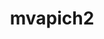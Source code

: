 ---
title: "mvapich2"
layout: cache
categories: [package, develop]
meta: {"versions": ["2.3.7", "2.3.7-1"], "compilers": ["gcc@=7.3.1", "gcc@=7.5.0"], "oss": ["amzn2", "ubuntu18.04"], "platforms": ["linux"], "targets": ["ivybridge", "x86_64", "x86_64_v3"], "stacks": ["ml-linux-x86_64-rocm", "radiuss", "root"], "num_specs": 65, "num_specs_by_stack": {"root": 65, "ml-linux-x86_64-rocm": 4, "radiuss": 55}}
spec_details: [{"hash": "uergfnvrpah6cvix33mumsnvdb5s2klm", "compiler": "gcc@=7.3.1", "versions": ["2.3.7"], "os": "amzn2", "platform": "linux", "target": "ivybridge", "variants": ["~alloca", "build_system=autotools", "ch3_rank_bits=32", "~cuda", "~debug", "fabrics=mrail", "file_systems=auto", "process_managers=auto", "+regcache", "threads=multiple", "+wrapperrpath"], "stacks": ["root"], "size": "-", "tarball": "https://binaries.spack.io/develop/build_cache/linux-amzn2-ivybridge/gcc-7.3.1/mvapich2-2.3.7/linux-amzn2-ivybridge-gcc-7.3.1-mvapich2-2.3.7-uergfnvrpah6cvix33mumsnvdb5s2klm.spack"}, {"hash": "7o5ypndqat2ze75mcb6q35ba2xvftl7l", "compiler": "gcc@=7.3.1", "versions": ["2.3.7"], "os": "amzn2", "platform": "linux", "target": "ivybridge", "variants": ["~alloca", "build_system=autotools", "ch3_rank_bits=32", "~cuda", "~debug", "fabrics=mrail", "file_systems=auto", "process_managers=auto", "+regcache", "threads=multiple", "+wrapperrpath"], "stacks": ["root"], "size": "-", "tarball": "https://binaries.spack.io/develop/build_cache/linux-amzn2-ivybridge/gcc-7.3.1/mvapich2-2.3.7/linux-amzn2-ivybridge-gcc-7.3.1-mvapich2-2.3.7-7o5ypndqat2ze75mcb6q35ba2xvftl7l.spack"}, {"hash": "vp5pwki353r7icvbur66x4hjtnpoursj", "compiler": "gcc@=7.3.1", "versions": ["2.3.7"], "os": "amzn2", "platform": "linux", "target": "x86_64_v3", "variants": ["~alloca", "build_system=autotools", "ch3_rank_bits=32", "~cuda", "~debug", "fabrics=mrail", "file_systems=auto", "process_managers=auto", "+regcache", "threads=multiple", "+wrapperrpath"], "stacks": ["root"], "size": "-", "tarball": "https://binaries.spack.io/develop/build_cache/linux-amzn2-x86_64_v3/gcc-7.3.1/mvapich2-2.3.7/linux-amzn2-x86_64_v3-gcc-7.3.1-mvapich2-2.3.7-vp5pwki353r7icvbur66x4hjtnpoursj.spack"}, {"hash": "ex7udibz42gdin4q3vfcoj7gllhhydll", "compiler": "gcc@=7.3.1", "versions": ["2.3.7"], "os": "amzn2", "platform": "linux", "target": "x86_64_v3", "variants": ["~alloca", "build_system=autotools", "ch3_rank_bits=32", "~cuda", "~debug", "fabrics=mrail", "file_systems=auto", "process_managers=auto", "+regcache", "threads=multiple", "+wrapperrpath"], "stacks": ["root", "ml-linux-x86_64-rocm"], "size": "-", "tarball": "https://binaries.spack.io/develop/build_cache/linux-amzn2-x86_64_v3/gcc-7.3.1/mvapich2-2.3.7/linux-amzn2-x86_64_v3-gcc-7.3.1-mvapich2-2.3.7-ex7udibz42gdin4q3vfcoj7gllhhydll.spack"}, {"hash": "m3fvsgqdaossvoylgxwcold5xlu3ln72", "compiler": "gcc@=7.3.1", "versions": ["2.3.7"], "os": "amzn2", "platform": "linux", "target": "x86_64_v3", "variants": ["~alloca", "ch3_rank_bits=32", "~cuda", "~debug", "fabrics=mrail", "file_systems=auto", "process_managers=auto", "+regcache", "threads=multiple", "+wrapperrpath"], "stacks": ["root"], "size": "-", "tarball": "https://binaries.spack.io/develop/build_cache/linux-amzn2-x86_64_v3/gcc-7.3.1/mvapich2-2.3.7/linux-amzn2-x86_64_v3-gcc-7.3.1-mvapich2-2.3.7-m3fvsgqdaossvoylgxwcold5xlu3ln72.spack"}, {"hash": "57ow4xggpmnivsk62zqgsoxdwbjqlvzf", "compiler": "gcc@=7.3.1", "versions": ["2.3.7"], "os": "amzn2", "platform": "linux", "target": "x86_64_v3", "variants": ["~alloca", "build_system=autotools", "ch3_rank_bits=32", "~cuda", "~debug", "fabrics=mrail", "file_systems=auto", "process_managers=auto", "+regcache", "threads=multiple", "+wrapperrpath"], "stacks": ["root", "ml-linux-x86_64-rocm"], "size": "-", "tarball": "https://binaries.spack.io/develop/build_cache/linux-amzn2-x86_64_v3/gcc-7.3.1/mvapich2-2.3.7/linux-amzn2-x86_64_v3-gcc-7.3.1-mvapich2-2.3.7-57ow4xggpmnivsk62zqgsoxdwbjqlvzf.spack"}, {"hash": "2gnaw6lxgbk6e3kiu32svzkf56nqa7gh", "compiler": "gcc@=7.3.1", "versions": ["2.3.7"], "os": "amzn2", "platform": "linux", "target": "x86_64_v3", "variants": ["~alloca", "build_system=autotools", "ch3_rank_bits=32", "~cuda", "~debug", "fabrics=mrail", "file_systems=auto", "~hwlocv2", "process_managers=auto", "+regcache", "threads=multiple", "+wrapperrpath"], "stacks": ["root", "ml-linux-x86_64-rocm"], "size": "-", "tarball": "https://binaries.spack.io/develop/build_cache/linux-amzn2-x86_64_v3/gcc-7.3.1/mvapich2-2.3.7/linux-amzn2-x86_64_v3-gcc-7.3.1-mvapich2-2.3.7-2gnaw6lxgbk6e3kiu32svzkf56nqa7gh.spack"}, {"hash": "v6ibvugtjn3jzgr6galf7pmueltv2yg4", "compiler": "gcc@=7.3.1", "versions": ["2.3.7"], "os": "amzn2", "platform": "linux", "target": "x86_64_v3", "variants": ["~alloca", "build_system=autotools", "ch3_rank_bits=32", "~cuda", "~debug", "fabrics=mrail", "file_systems=auto", "process_managers=auto", "+regcache", "threads=multiple", "+wrapperrpath"], "stacks": ["root", "ml-linux-x86_64-rocm"], "size": "-", "tarball": "https://binaries.spack.io/develop/build_cache/linux-amzn2-x86_64_v3/gcc-7.3.1/mvapich2-2.3.7/linux-amzn2-x86_64_v3-gcc-7.3.1-mvapich2-2.3.7-v6ibvugtjn3jzgr6galf7pmueltv2yg4.spack"}, {"hash": "5jgn47g47bby5fx2lghv2gynjbtp7adn", "compiler": "gcc@=7.3.1", "versions": ["2.3.7"], "os": "amzn2", "platform": "linux", "target": "x86_64_v3", "variants": ["~alloca", "build_system=autotools", "ch3_rank_bits=32", "~cuda", "~debug", "fabrics=mrail", "file_systems=auto", "process_managers=auto", "+regcache", "threads=multiple", "+wrapperrpath"], "stacks": ["root"], "size": "-", "tarball": "https://binaries.spack.io/develop/build_cache/linux-amzn2-x86_64_v3/gcc-7.3.1/mvapich2-2.3.7/linux-amzn2-x86_64_v3-gcc-7.3.1-mvapich2-2.3.7-5jgn47g47bby5fx2lghv2gynjbtp7adn.spack"}, {"hash": "xqkmgrd37ginl42qtoxxg7vlmcfdgl3z", "compiler": "gcc@=7.3.1", "versions": ["2.3.7"], "os": "amzn2", "platform": "linux", "target": "x86_64_v3", "variants": ["~alloca", "build_system=autotools", "ch3_rank_bits=32", "~cuda", "~debug", "fabrics=mrail", "file_systems=auto", "process_managers=auto", "+regcache", "threads=multiple", "+wrapperrpath"], "stacks": ["root"], "size": "-", "tarball": "https://binaries.spack.io/develop/build_cache/linux-amzn2-x86_64_v3/gcc-7.3.1/mvapich2-2.3.7/linux-amzn2-x86_64_v3-gcc-7.3.1-mvapich2-2.3.7-xqkmgrd37ginl42qtoxxg7vlmcfdgl3z.spack"}, {"hash": "ynzz67cinrf6bnsecl7jg47v6senjokj", "compiler": "gcc@=7.5.0", "versions": ["2.3.7"], "os": "ubuntu18.04", "platform": "linux", "target": "x86_64", "variants": ["~alloca", "ch3_rank_bits=32", "~cuda", "~debug", "fabrics=mrail", "file_systems=auto", "process_managers=auto", "+regcache", "threads=multiple", "+wrapperrpath"], "stacks": ["root", "radiuss"], "size": "-", "tarball": "https://binaries.spack.io/develop/build_cache/linux-ubuntu18.04-x86_64/gcc-7.5.0/mvapich2-2.3.7/linux-ubuntu18.04-x86_64-gcc-7.5.0-mvapich2-2.3.7-ynzz67cinrf6bnsecl7jg47v6senjokj.spack"}, {"hash": "33qnhjg6qdelcksxhjhxrkocflzsh7o3", "compiler": "gcc@=7.5.0", "versions": ["2.3.7"], "os": "ubuntu18.04", "platform": "linux", "target": "x86_64", "variants": ["~alloca", "ch3_rank_bits=32", "~cuda", "~debug", "fabrics=mrail", "file_systems=auto", "process_managers=auto", "+regcache", "threads=multiple", "+wrapperrpath"], "stacks": ["root", "radiuss"], "size": "-", "tarball": "https://binaries.spack.io/develop/build_cache/linux-ubuntu18.04-x86_64/gcc-7.5.0/mvapich2-2.3.7/linux-ubuntu18.04-x86_64-gcc-7.5.0-mvapich2-2.3.7-33qnhjg6qdelcksxhjhxrkocflzsh7o3.spack"}, {"hash": "55kg2rh6a5n56hwwwym3lz2eb255jslv", "compiler": "gcc@=7.5.0", "versions": ["2.3.7"], "os": "ubuntu18.04", "platform": "linux", "target": "x86_64", "variants": ["~alloca", "ch3_rank_bits=32", "~cuda", "~debug", "fabrics=mrail", "file_systems=auto", "process_managers=auto", "+regcache", "threads=multiple", "+wrapperrpath"], "stacks": ["root", "radiuss"], "size": "-", "tarball": "https://binaries.spack.io/develop/build_cache/linux-ubuntu18.04-x86_64/gcc-7.5.0/mvapich2-2.3.7/linux-ubuntu18.04-x86_64-gcc-7.5.0-mvapich2-2.3.7-55kg2rh6a5n56hwwwym3lz2eb255jslv.spack"}, {"hash": "4doruqvdlszuvommvgtzrbslerms64u2", "compiler": "gcc@=7.5.0", "versions": ["2.3.7"], "os": "ubuntu18.04", "platform": "linux", "target": "x86_64", "variants": ["~alloca", "ch3_rank_bits=32", "~cuda", "~debug", "fabrics=mrail", "file_systems=auto", "process_managers=auto", "+regcache", "threads=multiple", "+wrapperrpath"], "stacks": ["root", "radiuss"], "size": "-", "tarball": "https://binaries.spack.io/develop/build_cache/linux-ubuntu18.04-x86_64/gcc-7.5.0/mvapich2-2.3.7/linux-ubuntu18.04-x86_64-gcc-7.5.0-mvapich2-2.3.7-4doruqvdlszuvommvgtzrbslerms64u2.spack"}, {"hash": "44eo23tuabxv74nbfb5qqmhgugscqnaa", "compiler": "gcc@=7.5.0", "versions": ["2.3.7"], "os": "ubuntu18.04", "platform": "linux", "target": "x86_64", "variants": ["~alloca", "ch3_rank_bits=32", "~cuda", "~debug", "fabrics=mrail", "file_systems=auto", "process_managers=auto", "+regcache", "threads=multiple", "+wrapperrpath"], "stacks": ["root", "radiuss"], "size": "-", "tarball": "https://binaries.spack.io/develop/build_cache/linux-ubuntu18.04-x86_64/gcc-7.5.0/mvapich2-2.3.7/linux-ubuntu18.04-x86_64-gcc-7.5.0-mvapich2-2.3.7-44eo23tuabxv74nbfb5qqmhgugscqnaa.spack"}, {"hash": "meppitoufpzm25oday2g4jyy4swnco5m", "compiler": "gcc@=7.5.0", "versions": ["2.3.7"], "os": "ubuntu18.04", "platform": "linux", "target": "x86_64", "variants": ["~alloca", "ch3_rank_bits=32", "~cuda", "~debug", "fabrics=mrail", "file_systems=auto", "process_managers=auto", "+regcache", "threads=multiple", "+wrapperrpath"], "stacks": ["root", "radiuss"], "size": "-", "tarball": "https://binaries.spack.io/develop/build_cache/linux-ubuntu18.04-x86_64/gcc-7.5.0/mvapich2-2.3.7/linux-ubuntu18.04-x86_64-gcc-7.5.0-mvapich2-2.3.7-meppitoufpzm25oday2g4jyy4swnco5m.spack"}, {"hash": "447mtqriokstoc7twz3l4ut2wlho32lv", "compiler": "gcc@=7.5.0", "versions": ["2.3.7"], "os": "ubuntu18.04", "platform": "linux", "target": "x86_64", "variants": ["~alloca", "ch3_rank_bits=32", "~cuda", "~debug", "fabrics=mrail", "file_systems=auto", "process_managers=auto", "+regcache", "threads=multiple", "+wrapperrpath"], "stacks": ["root", "radiuss"], "size": "-", "tarball": "https://binaries.spack.io/develop/build_cache/linux-ubuntu18.04-x86_64/gcc-7.5.0/mvapich2-2.3.7/linux-ubuntu18.04-x86_64-gcc-7.5.0-mvapich2-2.3.7-447mtqriokstoc7twz3l4ut2wlho32lv.spack"}, {"hash": "w3qr5ytyt7zeh32b2otgggiuzeimwsno", "compiler": "gcc@=7.5.0", "versions": ["2.3.7"], "os": "ubuntu18.04", "platform": "linux", "target": "x86_64", "variants": ["~alloca", "ch3_rank_bits=32", "~cuda", "~debug", "fabrics=mrail", "file_systems=auto", "process_managers=auto", "+regcache", "threads=multiple", "+wrapperrpath"], "stacks": ["root", "radiuss"], "size": "-", "tarball": "https://binaries.spack.io/develop/build_cache/linux-ubuntu18.04-x86_64/gcc-7.5.0/mvapich2-2.3.7/linux-ubuntu18.04-x86_64-gcc-7.5.0-mvapich2-2.3.7-w3qr5ytyt7zeh32b2otgggiuzeimwsno.spack"}, {"hash": "kydu3h35hiz2revtkrnz5zlhmibcod2c", "compiler": "gcc@=7.5.0", "versions": ["2.3.7"], "os": "ubuntu18.04", "platform": "linux", "target": "x86_64", "variants": ["~alloca", "ch3_rank_bits=32", "~cuda", "~debug", "fabrics=mrail", "file_systems=auto", "process_managers=auto", "+regcache", "threads=multiple", "+wrapperrpath"], "stacks": ["root", "radiuss"], "size": "-", "tarball": "https://binaries.spack.io/develop/build_cache/linux-ubuntu18.04-x86_64/gcc-7.5.0/mvapich2-2.3.7/linux-ubuntu18.04-x86_64-gcc-7.5.0-mvapich2-2.3.7-kydu3h35hiz2revtkrnz5zlhmibcod2c.spack"}, {"hash": "ft5e7ja3uesxg65llbmlmy5oy3uaefus", "compiler": "gcc@=7.5.0", "versions": ["2.3.7"], "os": "ubuntu18.04", "platform": "linux", "target": "x86_64", "variants": ["~alloca", "build_system=autotools", "ch3_rank_bits=32", "~cuda", "~debug", "fabrics=mrail", "file_systems=auto", "process_managers=auto", "+regcache", "threads=multiple", "+wrapperrpath"], "stacks": ["root", "radiuss"], "size": "-", "tarball": "https://binaries.spack.io/develop/build_cache/linux-ubuntu18.04-x86_64/gcc-7.5.0/mvapich2-2.3.7/linux-ubuntu18.04-x86_64-gcc-7.5.0-mvapich2-2.3.7-ft5e7ja3uesxg65llbmlmy5oy3uaefus.spack"}, {"hash": "tqpzqdwpjhv53axu4y3lc6qrbg5wjigl", "compiler": "gcc@=7.5.0", "versions": ["2.3.7"], "os": "ubuntu18.04", "platform": "linux", "target": "x86_64", "variants": ["~alloca", "ch3_rank_bits=32", "~cuda", "~debug", "fabrics=mrail", "file_systems=auto", "process_managers=auto", "+regcache", "threads=multiple", "+wrapperrpath"], "stacks": ["root", "radiuss"], "size": "-", "tarball": "https://binaries.spack.io/develop/build_cache/linux-ubuntu18.04-x86_64/gcc-7.5.0/mvapich2-2.3.7/linux-ubuntu18.04-x86_64-gcc-7.5.0-mvapich2-2.3.7-tqpzqdwpjhv53axu4y3lc6qrbg5wjigl.spack"}, {"hash": "2tijxfvygy4r6bka3cbwhujlwgrghlut", "compiler": "gcc@=7.5.0", "versions": ["2.3.7"], "os": "ubuntu18.04", "platform": "linux", "target": "x86_64", "variants": ["~alloca", "ch3_rank_bits=32", "~cuda", "~debug", "fabrics=mrail", "file_systems=auto", "process_managers=auto", "+regcache", "threads=multiple", "+wrapperrpath"], "stacks": ["root", "radiuss"], "size": "-", "tarball": "https://binaries.spack.io/develop/build_cache/linux-ubuntu18.04-x86_64/gcc-7.5.0/mvapich2-2.3.7/linux-ubuntu18.04-x86_64-gcc-7.5.0-mvapich2-2.3.7-2tijxfvygy4r6bka3cbwhujlwgrghlut.spack"}, {"hash": "urfpprtuynureui227bch6gickstjaif", "compiler": "gcc@=7.5.0", "versions": ["2.3.7"], "os": "ubuntu18.04", "platform": "linux", "target": "x86_64", "variants": ["~alloca", "ch3_rank_bits=32", "~cuda", "~debug", "fabrics=mrail", "file_systems=auto", "process_managers=auto", "+regcache", "threads=multiple", "+wrapperrpath"], "stacks": ["root", "radiuss"], "size": "-", "tarball": "https://binaries.spack.io/develop/build_cache/linux-ubuntu18.04-x86_64/gcc-7.5.0/mvapich2-2.3.7/linux-ubuntu18.04-x86_64-gcc-7.5.0-mvapich2-2.3.7-urfpprtuynureui227bch6gickstjaif.spack"}, {"hash": "4qpxcxzlg74dpfxec64qpdjpd3xidepq", "compiler": "gcc@=7.5.0", "versions": ["2.3.7"], "os": "ubuntu18.04", "platform": "linux", "target": "x86_64", "variants": ["~alloca", "build_system=autotools", "ch3_rank_bits=32", "~cuda", "~debug", "fabrics=mrail", "file_systems=auto", "process_managers=auto", "+regcache", "threads=multiple", "+wrapperrpath"], "stacks": ["root", "radiuss"], "size": "-", "tarball": "https://binaries.spack.io/develop/build_cache/linux-ubuntu18.04-x86_64/gcc-7.5.0/mvapich2-2.3.7/linux-ubuntu18.04-x86_64-gcc-7.5.0-mvapich2-2.3.7-4qpxcxzlg74dpfxec64qpdjpd3xidepq.spack"}, {"hash": "ool56tqfo2gskgkcux7xkhahce7ekpk2", "compiler": "gcc@=7.5.0", "versions": ["2.3.7"], "os": "ubuntu18.04", "platform": "linux", "target": "x86_64", "variants": ["~alloca", "ch3_rank_bits=32", "~cuda", "~debug", "fabrics=mrail", "file_systems=auto", "process_managers=auto", "+regcache", "threads=multiple", "+wrapperrpath"], "stacks": ["root", "radiuss"], "size": "-", "tarball": "https://binaries.spack.io/develop/build_cache/linux-ubuntu18.04-x86_64/gcc-7.5.0/mvapich2-2.3.7/linux-ubuntu18.04-x86_64-gcc-7.5.0-mvapich2-2.3.7-ool56tqfo2gskgkcux7xkhahce7ekpk2.spack"}, {"hash": "ti6ggjckkamdo7ltmx2nrnryrrfdgcfl", "compiler": "gcc@=7.5.0", "versions": ["2.3.7"], "os": "ubuntu18.04", "platform": "linux", "target": "x86_64", "variants": ["~alloca", "build_system=autotools", "ch3_rank_bits=32", "~cuda", "~debug", "fabrics=mrail", "file_systems=auto", "process_managers=auto", "+regcache", "threads=multiple", "+wrapperrpath"], "stacks": ["root", "radiuss"], "size": "-", "tarball": "https://binaries.spack.io/develop/build_cache/linux-ubuntu18.04-x86_64/gcc-7.5.0/mvapich2-2.3.7/linux-ubuntu18.04-x86_64-gcc-7.5.0-mvapich2-2.3.7-ti6ggjckkamdo7ltmx2nrnryrrfdgcfl.spack"}, {"hash": "xld2nxdcnsgihph5r35i3pghpbogag6l", "compiler": "gcc@=7.5.0", "versions": ["2.3.7"], "os": "ubuntu18.04", "platform": "linux", "target": "x86_64", "variants": ["~alloca", "ch3_rank_bits=32", "~cuda", "~debug", "fabrics=mrail", "file_systems=auto", "process_managers=auto", "+regcache", "threads=multiple", "+wrapperrpath"], "stacks": ["root", "radiuss"], "size": "-", "tarball": "https://binaries.spack.io/develop/build_cache/linux-ubuntu18.04-x86_64/gcc-7.5.0/mvapich2-2.3.7/linux-ubuntu18.04-x86_64-gcc-7.5.0-mvapich2-2.3.7-xld2nxdcnsgihph5r35i3pghpbogag6l.spack"}, {"hash": "yccxhkwjtmgbvfyrtl3fw6o46kcnx3yr", "compiler": "gcc@=7.5.0", "versions": ["2.3.7"], "os": "ubuntu18.04", "platform": "linux", "target": "x86_64", "variants": ["~alloca", "ch3_rank_bits=32", "~cuda", "~debug", "fabrics=mrail", "file_systems=auto", "process_managers=auto", "+regcache", "threads=multiple", "+wrapperrpath"], "stacks": ["root", "radiuss"], "size": "-", "tarball": "https://binaries.spack.io/develop/build_cache/linux-ubuntu18.04-x86_64/gcc-7.5.0/mvapich2-2.3.7/linux-ubuntu18.04-x86_64-gcc-7.5.0-mvapich2-2.3.7-yccxhkwjtmgbvfyrtl3fw6o46kcnx3yr.spack"}, {"hash": "kbateed4a5s4l7hb6go6q5ncntgckyag", "compiler": "gcc@=7.5.0", "versions": ["2.3.7"], "os": "ubuntu18.04", "platform": "linux", "target": "x86_64", "variants": ["~alloca", "ch3_rank_bits=32", "~cuda", "~debug", "fabrics=mrail", "file_systems=auto", "process_managers=auto", "+regcache", "threads=multiple", "+wrapperrpath"], "stacks": ["root", "radiuss"], "size": "-", "tarball": "https://binaries.spack.io/develop/build_cache/linux-ubuntu18.04-x86_64/gcc-7.5.0/mvapich2-2.3.7/linux-ubuntu18.04-x86_64-gcc-7.5.0-mvapich2-2.3.7-kbateed4a5s4l7hb6go6q5ncntgckyag.spack"}, {"hash": "ultealr3i7pelwlx26hehxbwznam4sa2", "compiler": "gcc@=7.5.0", "versions": ["2.3.7"], "os": "ubuntu18.04", "platform": "linux", "target": "x86_64", "variants": ["~alloca", "build_system=autotools", "ch3_rank_bits=32", "~cuda", "~debug", "fabrics=mrail", "file_systems=auto", "process_managers=auto", "+regcache", "threads=multiple", "+wrapperrpath"], "stacks": ["root", "radiuss"], "size": "-", "tarball": "https://binaries.spack.io/develop/build_cache/linux-ubuntu18.04-x86_64/gcc-7.5.0/mvapich2-2.3.7/linux-ubuntu18.04-x86_64-gcc-7.5.0-mvapich2-2.3.7-ultealr3i7pelwlx26hehxbwznam4sa2.spack"}, {"hash": "hpl5mhk7xl36cyh6up4v4io6lbbslame", "compiler": "gcc@=7.5.0", "versions": ["2.3.7"], "os": "ubuntu18.04", "platform": "linux", "target": "x86_64", "variants": ["~alloca", "ch3_rank_bits=32", "~cuda", "~debug", "fabrics=mrail", "file_systems=auto", "process_managers=auto", "+regcache", "threads=multiple", "+wrapperrpath"], "stacks": ["root", "radiuss"], "size": "-", "tarball": "https://binaries.spack.io/develop/build_cache/linux-ubuntu18.04-x86_64/gcc-7.5.0/mvapich2-2.3.7/linux-ubuntu18.04-x86_64-gcc-7.5.0-mvapich2-2.3.7-hpl5mhk7xl36cyh6up4v4io6lbbslame.spack"}, {"hash": "dumta7ozxeb5lxx6hbl56lyvsaiuzsvv", "compiler": "gcc@=7.5.0", "versions": ["2.3.7"], "os": "ubuntu18.04", "platform": "linux", "target": "x86_64", "variants": ["~alloca", "ch3_rank_bits=32", "~cuda", "~debug", "fabrics=mrail", "file_systems=auto", "process_managers=auto", "+regcache", "threads=multiple", "+wrapperrpath"], "stacks": ["root", "radiuss"], "size": "-", "tarball": "https://binaries.spack.io/develop/build_cache/linux-ubuntu18.04-x86_64/gcc-7.5.0/mvapich2-2.3.7/linux-ubuntu18.04-x86_64-gcc-7.5.0-mvapich2-2.3.7-dumta7ozxeb5lxx6hbl56lyvsaiuzsvv.spack"}, {"hash": "v3xwacldkpakf3kzbstdmhqh6nifvfhk", "compiler": "gcc@=7.5.0", "versions": ["2.3.7"], "os": "ubuntu18.04", "platform": "linux", "target": "x86_64", "variants": ["~alloca", "ch3_rank_bits=32", "~cuda", "~debug", "fabrics=mrail", "file_systems=auto", "process_managers=auto", "+regcache", "threads=multiple", "+wrapperrpath"], "stacks": ["root", "radiuss"], "size": "-", "tarball": "https://binaries.spack.io/develop/build_cache/linux-ubuntu18.04-x86_64/gcc-7.5.0/mvapich2-2.3.7/linux-ubuntu18.04-x86_64-gcc-7.5.0-mvapich2-2.3.7-v3xwacldkpakf3kzbstdmhqh6nifvfhk.spack"}, {"hash": "dkbrizzwm27u6z3uop24waoumgogvapr", "compiler": "gcc@=7.5.0", "versions": ["2.3.7"], "os": "ubuntu18.04", "platform": "linux", "target": "x86_64", "variants": ["~alloca", "ch3_rank_bits=32", "~cuda", "~debug", "fabrics=mrail", "file_systems=auto", "process_managers=auto", "+regcache", "threads=multiple", "+wrapperrpath"], "stacks": ["root", "radiuss"], "size": "-", "tarball": "https://binaries.spack.io/develop/build_cache/linux-ubuntu18.04-x86_64/gcc-7.5.0/mvapich2-2.3.7/linux-ubuntu18.04-x86_64-gcc-7.5.0-mvapich2-2.3.7-dkbrizzwm27u6z3uop24waoumgogvapr.spack"}, {"hash": "62garv62mgsx73f5ff5nyo577pxnt47j", "compiler": "gcc@=7.5.0", "versions": ["2.3.7"], "os": "ubuntu18.04", "platform": "linux", "target": "x86_64", "variants": ["~alloca", "ch3_rank_bits=32", "~cuda", "~debug", "fabrics=mrail", "file_systems=auto", "process_managers=auto", "+regcache", "threads=multiple", "+wrapperrpath"], "stacks": ["root", "radiuss"], "size": "-", "tarball": "https://binaries.spack.io/develop/build_cache/linux-ubuntu18.04-x86_64/gcc-7.5.0/mvapich2-2.3.7/linux-ubuntu18.04-x86_64-gcc-7.5.0-mvapich2-2.3.7-62garv62mgsx73f5ff5nyo577pxnt47j.spack"}, {"hash": "ezq6rao4epbcsdk7ilcykvw3pnu4xhfm", "compiler": "gcc@=7.5.0", "versions": ["2.3.7"], "os": "ubuntu18.04", "platform": "linux", "target": "x86_64", "variants": ["~alloca", "ch3_rank_bits=32", "~cuda", "~debug", "fabrics=mrail", "file_systems=auto", "process_managers=auto", "+regcache", "threads=multiple", "+wrapperrpath"], "stacks": ["root", "radiuss"], "size": "-", "tarball": "https://binaries.spack.io/develop/build_cache/linux-ubuntu18.04-x86_64/gcc-7.5.0/mvapich2-2.3.7/linux-ubuntu18.04-x86_64-gcc-7.5.0-mvapich2-2.3.7-ezq6rao4epbcsdk7ilcykvw3pnu4xhfm.spack"}, {"hash": "75rm2xmcbm3wpeticnbux2zvnz3br723", "compiler": "gcc@=7.5.0", "versions": ["2.3.7"], "os": "ubuntu18.04", "platform": "linux", "target": "x86_64", "variants": ["~alloca", "ch3_rank_bits=32", "~cuda", "~debug", "fabrics=mrail", "file_systems=auto", "process_managers=auto", "+regcache", "threads=multiple", "+wrapperrpath"], "stacks": ["root", "radiuss"], "size": "-", "tarball": "https://binaries.spack.io/develop/build_cache/linux-ubuntu18.04-x86_64/gcc-7.5.0/mvapich2-2.3.7/linux-ubuntu18.04-x86_64-gcc-7.5.0-mvapich2-2.3.7-75rm2xmcbm3wpeticnbux2zvnz3br723.spack"}, {"hash": "rzqhjzasacvwnacsoqh7tvc7fvera5oh", "compiler": "gcc@=7.5.0", "versions": ["2.3.7"], "os": "ubuntu18.04", "platform": "linux", "target": "x86_64", "variants": ["~alloca", "ch3_rank_bits=32", "~cuda", "~debug", "fabrics=mrail", "file_systems=auto", "process_managers=auto", "+regcache", "threads=multiple", "+wrapperrpath"], "stacks": ["root", "radiuss"], "size": "-", "tarball": "https://binaries.spack.io/develop/build_cache/linux-ubuntu18.04-x86_64/gcc-7.5.0/mvapich2-2.3.7/linux-ubuntu18.04-x86_64-gcc-7.5.0-mvapich2-2.3.7-rzqhjzasacvwnacsoqh7tvc7fvera5oh.spack"}, {"hash": "bj6iz4tac7ip4judh5qeg3abnkxdm7az", "compiler": "gcc@=7.5.0", "versions": ["2.3.7"], "os": "ubuntu18.04", "platform": "linux", "target": "x86_64", "variants": ["~alloca", "ch3_rank_bits=32", "~cuda", "~debug", "fabrics=mrail", "file_systems=auto", "process_managers=auto", "+regcache", "threads=multiple", "+wrapperrpath"], "stacks": ["root", "radiuss"], "size": "-", "tarball": "https://binaries.spack.io/develop/build_cache/linux-ubuntu18.04-x86_64/gcc-7.5.0/mvapich2-2.3.7/linux-ubuntu18.04-x86_64-gcc-7.5.0-mvapich2-2.3.7-bj6iz4tac7ip4judh5qeg3abnkxdm7az.spack"}, {"hash": "7exnnt6t7qjy5fhggzkntkohasbjdh7w", "compiler": "gcc@=7.5.0", "versions": ["2.3.7"], "os": "ubuntu18.04", "platform": "linux", "target": "x86_64", "variants": ["~alloca", "build_system=autotools", "ch3_rank_bits=32", "~cuda", "~debug", "fabrics=mrail", "file_systems=auto", "~hwlocv2", "process_managers=auto", "+regcache", "threads=multiple", "+wrapperrpath"], "stacks": ["root", "radiuss"], "size": "-", "tarball": "https://binaries.spack.io/develop/build_cache/linux-ubuntu18.04-x86_64/gcc-7.5.0/mvapich2-2.3.7/linux-ubuntu18.04-x86_64-gcc-7.5.0-mvapich2-2.3.7-7exnnt6t7qjy5fhggzkntkohasbjdh7w.spack"}, {"hash": "6hzanvom5l6ddv44w3ljez2ph5fxb4fm", "compiler": "gcc@=7.5.0", "versions": ["2.3.7"], "os": "ubuntu18.04", "platform": "linux", "target": "x86_64", "variants": ["~alloca", "ch3_rank_bits=32", "~cuda", "~debug", "fabrics=mrail", "file_systems=auto", "process_managers=auto", "+regcache", "threads=multiple", "+wrapperrpath"], "stacks": ["root", "radiuss"], "size": "-", "tarball": "https://binaries.spack.io/develop/build_cache/linux-ubuntu18.04-x86_64/gcc-7.5.0/mvapich2-2.3.7/linux-ubuntu18.04-x86_64-gcc-7.5.0-mvapich2-2.3.7-6hzanvom5l6ddv44w3ljez2ph5fxb4fm.spack"}, {"hash": "7u2hd24idlfi7uhhq4qdeh4ourzo73co", "compiler": "gcc@=7.5.0", "versions": ["2.3.7"], "os": "ubuntu18.04", "platform": "linux", "target": "x86_64", "variants": ["~alloca", "ch3_rank_bits=32", "~cuda", "~debug", "fabrics=mrail", "file_systems=auto", "process_managers=auto", "+regcache", "threads=multiple", "+wrapperrpath"], "stacks": ["root", "radiuss"], "size": "-", "tarball": "https://binaries.spack.io/develop/build_cache/linux-ubuntu18.04-x86_64/gcc-7.5.0/mvapich2-2.3.7/linux-ubuntu18.04-x86_64-gcc-7.5.0-mvapich2-2.3.7-7u2hd24idlfi7uhhq4qdeh4ourzo73co.spack"}, {"hash": "iidyienf3xmxd6y3modcj2fu4xbwjer2", "compiler": "gcc@=7.5.0", "versions": ["2.3.7"], "os": "ubuntu18.04", "platform": "linux", "target": "x86_64", "variants": ["~alloca", "ch3_rank_bits=32", "~cuda", "~debug", "fabrics=mrail", "file_systems=auto", "process_managers=auto", "+regcache", "threads=multiple", "+wrapperrpath"], "stacks": ["root", "radiuss"], "size": "-", "tarball": "https://binaries.spack.io/develop/build_cache/linux-ubuntu18.04-x86_64/gcc-7.5.0/mvapich2-2.3.7/linux-ubuntu18.04-x86_64-gcc-7.5.0-mvapich2-2.3.7-iidyienf3xmxd6y3modcj2fu4xbwjer2.spack"}, {"hash": "pugyexitdig37u37wghoswehgwsd5avn", "compiler": "gcc@=7.5.0", "versions": ["2.3.7"], "os": "ubuntu18.04", "platform": "linux", "target": "x86_64", "variants": ["~alloca", "ch3_rank_bits=32", "~cuda", "~debug", "fabrics=mrail", "file_systems=auto", "process_managers=auto", "+regcache", "threads=multiple", "+wrapperrpath"], "stacks": ["root", "radiuss"], "size": "-", "tarball": "https://binaries.spack.io/develop/build_cache/linux-ubuntu18.04-x86_64/gcc-7.5.0/mvapich2-2.3.7/linux-ubuntu18.04-x86_64-gcc-7.5.0-mvapich2-2.3.7-pugyexitdig37u37wghoswehgwsd5avn.spack"}, {"hash": "pshetuoju5ozdpzodbrgz243rfhf77eo", "compiler": "gcc@=7.5.0", "versions": ["2.3.7"], "os": "ubuntu18.04", "platform": "linux", "target": "x86_64", "variants": ["~alloca", "ch3_rank_bits=32", "~cuda", "~debug", "fabrics=mrail", "file_systems=auto", "process_managers=auto", "+regcache", "threads=multiple", "+wrapperrpath"], "stacks": ["root", "radiuss"], "size": "-", "tarball": "https://binaries.spack.io/develop/build_cache/linux-ubuntu18.04-x86_64/gcc-7.5.0/mvapich2-2.3.7/linux-ubuntu18.04-x86_64-gcc-7.5.0-mvapich2-2.3.7-pshetuoju5ozdpzodbrgz243rfhf77eo.spack"}, {"hash": "wvkoiqfff7wahaq4hvevpnlcl2m45ttg", "compiler": "gcc@=7.5.0", "versions": ["2.3.7"], "os": "ubuntu18.04", "platform": "linux", "target": "x86_64", "variants": ["~alloca", "build_system=autotools", "ch3_rank_bits=32", "~cuda", "~debug", "fabrics=mrail", "file_systems=auto", "process_managers=auto", "+regcache", "threads=multiple", "+wrapperrpath"], "stacks": ["root", "radiuss"], "size": "-", "tarball": "https://binaries.spack.io/develop/build_cache/linux-ubuntu18.04-x86_64/gcc-7.5.0/mvapich2-2.3.7/linux-ubuntu18.04-x86_64-gcc-7.5.0-mvapich2-2.3.7-wvkoiqfff7wahaq4hvevpnlcl2m45ttg.spack"}, {"hash": "dktiad7lbayjoqacns6subjgsmmdypps", "compiler": "gcc@=7.5.0", "versions": ["2.3.7"], "os": "ubuntu18.04", "platform": "linux", "target": "x86_64", "variants": ["~alloca", "ch3_rank_bits=32", "~cuda", "~debug", "fabrics=mrail", "file_systems=auto", "process_managers=auto", "+regcache", "threads=multiple", "+wrapperrpath"], "stacks": ["root", "radiuss"], "size": "-", "tarball": "https://binaries.spack.io/develop/build_cache/linux-ubuntu18.04-x86_64/gcc-7.5.0/mvapich2-2.3.7/linux-ubuntu18.04-x86_64-gcc-7.5.0-mvapich2-2.3.7-dktiad7lbayjoqacns6subjgsmmdypps.spack"}, {"hash": "axuiocgit4iqzgywtyd6sdqfuqylwpy5", "compiler": "gcc@=7.5.0", "versions": ["2.3.7"], "os": "ubuntu18.04", "platform": "linux", "target": "x86_64", "variants": ["~alloca", "ch3_rank_bits=32", "~cuda", "~debug", "fabrics=mrail", "file_systems=auto", "process_managers=auto", "+regcache", "threads=multiple", "+wrapperrpath"], "stacks": ["root", "radiuss"], "size": "-", "tarball": "https://binaries.spack.io/develop/build_cache/linux-ubuntu18.04-x86_64/gcc-7.5.0/mvapich2-2.3.7/linux-ubuntu18.04-x86_64-gcc-7.5.0-mvapich2-2.3.7-axuiocgit4iqzgywtyd6sdqfuqylwpy5.spack"}, {"hash": "molgagumbntlrnb6hdhwvpvdx7m3o7o2", "compiler": "gcc@=7.5.0", "versions": ["2.3.7"], "os": "ubuntu18.04", "platform": "linux", "target": "x86_64", "variants": ["~alloca", "ch3_rank_bits=32", "~cuda", "~debug", "fabrics=mrail", "file_systems=auto", "process_managers=auto", "+regcache", "threads=multiple", "+wrapperrpath"], "stacks": ["root", "radiuss"], "size": "-", "tarball": "https://binaries.spack.io/develop/build_cache/linux-ubuntu18.04-x86_64/gcc-7.5.0/mvapich2-2.3.7/linux-ubuntu18.04-x86_64-gcc-7.5.0-mvapich2-2.3.7-molgagumbntlrnb6hdhwvpvdx7m3o7o2.spack"}, {"hash": "zy6fb2dlzdk2zmkria32kbhwnbcrrp2e", "compiler": "gcc@=7.5.0", "versions": ["2.3.7"], "os": "ubuntu18.04", "platform": "linux", "target": "x86_64", "variants": ["~alloca", "ch3_rank_bits=32", "~cuda", "~debug", "fabrics=mrail", "file_systems=auto", "process_managers=auto", "+regcache", "threads=multiple", "+wrapperrpath"], "stacks": ["root", "radiuss"], "size": "-", "tarball": "https://binaries.spack.io/develop/build_cache/linux-ubuntu18.04-x86_64/gcc-7.5.0/mvapich2-2.3.7/linux-ubuntu18.04-x86_64-gcc-7.5.0-mvapich2-2.3.7-zy6fb2dlzdk2zmkria32kbhwnbcrrp2e.spack"}, {"hash": "dkdnfdb4q7v6jhi7vy2cd7qgtitunly2", "compiler": "gcc@=7.5.0", "versions": ["2.3.7"], "os": "ubuntu18.04", "platform": "linux", "target": "x86_64", "variants": ["~alloca", "ch3_rank_bits=32", "~cuda", "~debug", "fabrics=mrail", "file_systems=auto", "process_managers=auto", "+regcache", "threads=multiple", "+wrapperrpath"], "stacks": ["root", "radiuss"], "size": "-", "tarball": "https://binaries.spack.io/develop/build_cache/linux-ubuntu18.04-x86_64/gcc-7.5.0/mvapich2-2.3.7/linux-ubuntu18.04-x86_64-gcc-7.5.0-mvapich2-2.3.7-dkdnfdb4q7v6jhi7vy2cd7qgtitunly2.spack"}, {"hash": "atm5qzmcbtfuv2nbqzlrgqk2roud5xz6", "compiler": "gcc@=7.5.0", "versions": ["2.3.7"], "os": "ubuntu18.04", "platform": "linux", "target": "x86_64", "variants": ["~alloca", "ch3_rank_bits=32", "~cuda", "~debug", "fabrics=mrail", "file_systems=auto", "process_managers=auto", "+regcache", "threads=multiple", "+wrapperrpath"], "stacks": ["root", "radiuss"], "size": "-", "tarball": "https://binaries.spack.io/develop/build_cache/linux-ubuntu18.04-x86_64/gcc-7.5.0/mvapich2-2.3.7/linux-ubuntu18.04-x86_64-gcc-7.5.0-mvapich2-2.3.7-atm5qzmcbtfuv2nbqzlrgqk2roud5xz6.spack"}, {"hash": "d2idzkpl2ibz2fsqxydmqo5s5vl45nwy", "compiler": "gcc@=7.5.0", "versions": ["2.3.7"], "os": "ubuntu18.04", "platform": "linux", "target": "x86_64", "variants": ["~alloca", "ch3_rank_bits=32", "~cuda", "~debug", "fabrics=mrail", "file_systems=auto", "process_managers=auto", "+regcache", "threads=multiple", "+wrapperrpath"], "stacks": ["root", "radiuss"], "size": "-", "tarball": "https://binaries.spack.io/develop/build_cache/linux-ubuntu18.04-x86_64/gcc-7.5.0/mvapich2-2.3.7/linux-ubuntu18.04-x86_64-gcc-7.5.0-mvapich2-2.3.7-d2idzkpl2ibz2fsqxydmqo5s5vl45nwy.spack"}, {"hash": "za5k77wco5i6x7sbmoghtqtlkwwntpzi", "compiler": "gcc@=7.5.0", "versions": ["2.3.7-1"], "os": "ubuntu18.04", "platform": "linux", "target": "x86_64_v3", "variants": ["~alloca", "build_system=autotools", "ch3_rank_bits=32", "~cuda", "~debug", "fabrics=mrail", "file_systems=auto", "~hwloc_graphics", "~hwlocv2", "patches=d98d8e7", "process_managers=auto", "+regcache", "threads=multiple", "+wrapperrpath"], "stacks": ["root", "radiuss"], "size": "-", "tarball": "https://binaries.spack.io/develop/build_cache/linux-ubuntu18.04-x86_64_v3/gcc-7.5.0/mvapich2-2.3.7-1/linux-ubuntu18.04-x86_64_v3-gcc-7.5.0-mvapich2-2.3.7-1-za5k77wco5i6x7sbmoghtqtlkwwntpzi.spack"}, {"hash": "qvetzjdz3vyxk36rf2pgri4lgxyrto2r", "compiler": "gcc@=7.5.0", "versions": ["2.3.7-1"], "os": "ubuntu18.04", "platform": "linux", "target": "x86_64_v3", "variants": ["~alloca", "build_system=autotools", "ch3_rank_bits=32", "~cuda", "~debug", "fabrics=mrail", "file_systems=auto", "~hwlocv2", "process_managers=auto", "+regcache", "threads=multiple", "+wrapperrpath"], "stacks": ["root", "radiuss"], "size": "-", "tarball": "https://binaries.spack.io/develop/build_cache/linux-ubuntu18.04-x86_64_v3/gcc-7.5.0/mvapich2-2.3.7-1/linux-ubuntu18.04-x86_64_v3-gcc-7.5.0-mvapich2-2.3.7-1-qvetzjdz3vyxk36rf2pgri4lgxyrto2r.spack"}, {"hash": "z26gnyq44dljly7njhd7marzxsvbxxjw", "compiler": "gcc@=7.5.0", "versions": ["2.3.7-1"], "os": "ubuntu18.04", "platform": "linux", "target": "x86_64_v3", "variants": ["~alloca", "build_system=autotools", "ch3_rank_bits=32", "~cuda", "~debug", "fabrics=mrail", "file_systems=auto", "~hwloc_graphics", "~hwlocv2", "patches=750f9f2,d98d8e7", "process_managers=auto", "+regcache", "threads=multiple", "+wrapperrpath"], "stacks": ["root", "radiuss"], "size": "-", "tarball": "https://binaries.spack.io/develop/build_cache/linux-ubuntu18.04-x86_64_v3/gcc-7.5.0/mvapich2-2.3.7-1/linux-ubuntu18.04-x86_64_v3-gcc-7.5.0-mvapich2-2.3.7-1-z26gnyq44dljly7njhd7marzxsvbxxjw.spack"}, {"hash": "3dujzrr4fat65k5wvfxa3yo425llpt62", "compiler": "gcc@=7.5.0", "versions": ["2.3.7"], "os": "ubuntu18.04", "platform": "linux", "target": "x86_64_v3", "variants": ["~alloca", "build_system=autotools", "ch3_rank_bits=32", "~cuda", "~debug", "fabrics=mrail", "file_systems=auto", "~hwlocv2", "process_managers=auto", "+regcache", "threads=multiple", "+wrapperrpath"], "stacks": ["root", "radiuss"], "size": "-", "tarball": "https://binaries.spack.io/develop/build_cache/linux-ubuntu18.04-x86_64_v3/gcc-7.5.0/mvapich2-2.3.7/linux-ubuntu18.04-x86_64_v3-gcc-7.5.0-mvapich2-2.3.7-3dujzrr4fat65k5wvfxa3yo425llpt62.spack"}, {"hash": "6onzojualqxgxqeed22t6xma5ia3ep2v", "compiler": "gcc@=7.5.0", "versions": ["2.3.7-1"], "os": "ubuntu18.04", "platform": "linux", "target": "x86_64_v3", "variants": ["~alloca", "build_system=autotools", "ch3_rank_bits=32", "~cuda", "~debug", "fabrics=mrail", "file_systems=auto", "~hwloc_graphics", "~hwlocv2", "patches=d98d8e7", "process_managers=auto", "+regcache", "threads=multiple", "+wrapperrpath"], "stacks": ["root", "radiuss"], "size": "-", "tarball": "https://binaries.spack.io/develop/build_cache/linux-ubuntu18.04-x86_64_v3/gcc-7.5.0/mvapich2-2.3.7-1/linux-ubuntu18.04-x86_64_v3-gcc-7.5.0-mvapich2-2.3.7-1-6onzojualqxgxqeed22t6xma5ia3ep2v.spack"}, {"hash": "3r7avjy24ywqmtornbtdyoj6vk7n23vu", "compiler": "gcc@=7.5.0", "versions": ["2.3.7"], "os": "ubuntu18.04", "platform": "linux", "target": "x86_64_v3", "variants": ["~alloca", "build_system=autotools", "ch3_rank_bits=32", "~cuda", "~debug", "fabrics=mrail", "file_systems=auto", "~hwlocv2", "process_managers=auto", "+regcache", "threads=multiple", "+wrapperrpath"], "stacks": ["root", "radiuss"], "size": "-", "tarball": "https://binaries.spack.io/develop/build_cache/linux-ubuntu18.04-x86_64_v3/gcc-7.5.0/mvapich2-2.3.7/linux-ubuntu18.04-x86_64_v3-gcc-7.5.0-mvapich2-2.3.7-3r7avjy24ywqmtornbtdyoj6vk7n23vu.spack"}, {"hash": "yby26oyqz67ydsg5u24mtbwy5cpwy4n6", "compiler": "gcc@=7.5.0", "versions": ["2.3.7"], "os": "ubuntu18.04", "platform": "linux", "target": "x86_64_v3", "variants": ["~alloca", "build_system=autotools", "ch3_rank_bits=32", "~cuda", "~debug", "fabrics=mrail", "file_systems=auto", "~hwlocv2", "process_managers=auto", "+regcache", "threads=multiple", "+wrapperrpath"], "stacks": ["root", "radiuss"], "size": "-", "tarball": "https://binaries.spack.io/develop/build_cache/linux-ubuntu18.04-x86_64_v3/gcc-7.5.0/mvapich2-2.3.7/linux-ubuntu18.04-x86_64_v3-gcc-7.5.0-mvapich2-2.3.7-yby26oyqz67ydsg5u24mtbwy5cpwy4n6.spack"}, {"hash": "5o4p6xtvder52hb4nk3r7qujrlt7ai5w", "compiler": "gcc@=7.5.0", "versions": ["2.3.7"], "os": "ubuntu18.04", "platform": "linux", "target": "x86_64_v3", "variants": ["~alloca", "build_system=autotools", "ch3_rank_bits=32", "~cuda", "~debug", "fabrics=mrail", "file_systems=auto", "~hwlocv2", "process_managers=auto", "+regcache", "threads=multiple", "+wrapperrpath"], "stacks": ["root", "radiuss"], "size": "-", "tarball": "https://binaries.spack.io/develop/build_cache/linux-ubuntu18.04-x86_64_v3/gcc-7.5.0/mvapich2-2.3.7/linux-ubuntu18.04-x86_64_v3-gcc-7.5.0-mvapich2-2.3.7-5o4p6xtvder52hb4nk3r7qujrlt7ai5w.spack"}, {"hash": "fpi7pmdrgrkegr6htowya52vzumfqqjs", "compiler": "gcc@=7.5.0", "versions": ["2.3.7-1"], "os": "ubuntu18.04", "platform": "linux", "target": "x86_64_v3", "variants": ["~alloca", "build_system=autotools", "ch3_rank_bits=32", "~cuda", "~debug", "fabrics=mrail", "file_systems=auto", "~hwloc_graphics", "~hwlocv2", "process_managers=auto", "+regcache", "threads=multiple", "+wrapperrpath"], "stacks": ["root", "radiuss"], "size": "-", "tarball": "https://binaries.spack.io/develop/build_cache/linux-ubuntu18.04-x86_64_v3/gcc-7.5.0/mvapich2-2.3.7-1/linux-ubuntu18.04-x86_64_v3-gcc-7.5.0-mvapich2-2.3.7-1-fpi7pmdrgrkegr6htowya52vzumfqqjs.spack"}, {"hash": "wweawrw6nvy3lelm7epv2p74l5f3wt4c", "compiler": "gcc@=7.5.0", "versions": ["2.3.7-1"], "os": "ubuntu18.04", "platform": "linux", "target": "x86_64_v3", "variants": ["~alloca", "build_system=autotools", "ch3_rank_bits=32", "~cuda", "~debug", "fabrics=mrail", "file_systems=auto", "~hwloc_graphics", "~hwlocv2", "process_managers=auto", "+regcache", "threads=multiple", "+wrapperrpath"], "stacks": ["root", "radiuss"], "size": "-", "tarball": "https://binaries.spack.io/develop/build_cache/linux-ubuntu18.04-x86_64_v3/gcc-7.5.0/mvapich2-2.3.7-1/linux-ubuntu18.04-x86_64_v3-gcc-7.5.0-mvapich2-2.3.7-1-wweawrw6nvy3lelm7epv2p74l5f3wt4c.spack"}, {"hash": "3cf3u6prbc33toaglrytmwpeuny3x2a7", "compiler": "gcc@=7.5.0", "versions": ["2.3.7"], "os": "ubuntu18.04", "platform": "linux", "target": "x86_64_v3", "variants": ["~alloca", "build_system=autotools", "ch3_rank_bits=32", "~cuda", "~debug", "fabrics=mrail", "file_systems=auto", "~hwlocv2", "process_managers=auto", "+regcache", "threads=multiple", "+wrapperrpath"], "stacks": ["root", "radiuss"], "size": "-", "tarball": "https://binaries.spack.io/develop/build_cache/linux-ubuntu18.04-x86_64_v3/gcc-7.5.0/mvapich2-2.3.7/linux-ubuntu18.04-x86_64_v3-gcc-7.5.0-mvapich2-2.3.7-3cf3u6prbc33toaglrytmwpeuny3x2a7.spack"}, {"hash": "hfnkxslban7zm7eqijnh3d4xfknb5dnx", "compiler": "gcc@=7.5.0", "versions": ["2.3.7-1"], "os": "ubuntu18.04", "platform": "linux", "target": "x86_64_v3", "variants": ["~alloca", "build_system=autotools", "ch3_rank_bits=32", "~cuda", "~debug", "fabrics=mrail", "file_systems=auto", "~hwloc_graphics", "~hwlocv2", "patches=750f9f2,d98d8e7", "process_managers=auto", "+regcache", "threads=multiple", "+wrapperrpath"], "stacks": ["root", "radiuss"], "size": "-", "tarball": "https://binaries.spack.io/develop/build_cache/linux-ubuntu18.04-x86_64_v3/gcc-7.5.0/mvapich2-2.3.7-1/linux-ubuntu18.04-x86_64_v3-gcc-7.5.0-mvapich2-2.3.7-1-hfnkxslban7zm7eqijnh3d4xfknb5dnx.spack"}]
---